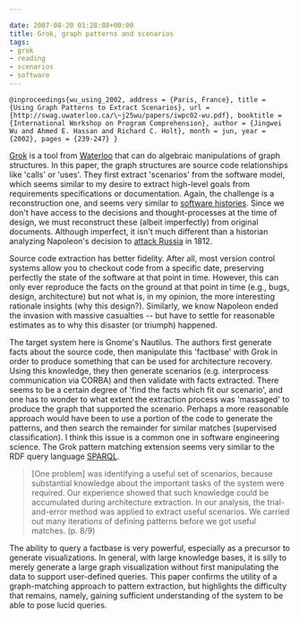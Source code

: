 ```yaml
---

date: 2007-08-20 01:28:08+00:00
title: Grok, graph patterns and scenarios
tags:
- grok
- reading
- scenarios
- software
---
```


`@inproceedings{wu_using_2002,
address = {Paris, France},
title = {Using Graph Patterns to Extract Scenarios},
url = {http://swag.uwaterloo.ca/\~j25wu/papers/iwpc02-wu.pdf},
booktitle = {International Workshop on Program Comprehension},
author = {Jingwei Wu and Ahmed E. Hassan and Richard C. Holt},
month = jun,
year = {2002},
pages = {239-247}
}`

[Grok](http://swag.uwaterloo.ca/~nsynytskyy/grokdoc/grokintro.html) is a tool from [Waterloo](http://swag.uwaterloo.ca/) that can do algebraic manipulations of graph structures. In this paper, the graph structures are source code relationships like 'calls' or 'uses'. They first extract 'scenarios' from the software model, which seems similar to my desire to extract high-level goals from requirements specifications or documentation. Again, the challenge is a reconstruction one, and seems very similar to [software histories](http://www.neilernst.net/pubs/#workshop). Since we don't have access to the decisions and thought-processes at the time of design, we must reconstruct these (albeit imperfectly) from original documents. Although imperfect, it isn't much different than a historian analyzing Napoleon's decision to [attack Russia](http://en.wikipedia.org/wiki/Napoleon's_invasion_of_Russia) in 1812.

Source code extraction has better fidelity. After all, most version control systems allow you to checkout code from a specific date, preserving perfectly the state of the software at that point in time. However,  this can only ever reproduce the facts on the ground at that point in time (e.g., bugs, design, architecture) but not what is, in my opinion, the more interesting rationale insights (why this design?).  Similarly, we know Napoleon ended the invasion with massive casualties -- but have to settle for reasonable estimates as to why this disaster (or triumph) happened.

The target system here is Gnome's Nautilus. The authors first generate facts about the source code, then  manipulate this  'factbase' with Grok in order to produce something that can be used for architecture recovery. Using this knowledge, they then generate scenarios (e.g. interprocess communication via CORBA) and then validate with facts extracted. There seems to be a certain degree of 'find the facts which fit our scenario', and one has to wonder to what extent the extraction process was 'massaged' to produce the graph that supported the scenario. Perhaps a more reasonable approach would have been to use a portion of the code to generate the patterns, and then search the remainder for similar matches (supervised classification). I think this issue is a common one in software engineering science. The Grok pattern matching extension seems very similar to the RDF query language [SPARQL](http://en.wikipedia.org/wiki/SPARQL).


<blockquote>[One problem] was identifying a useful set of scenarios, because substantial knowledge about the important tasks of the system were required. Our experience showed that such knowledge could be accumulated during architecture extraction. In our analysis, the trial-and-error method was applied to extract useful scenarios. We carried out many iterations of defining patterns before we got useful matches. (p. 8/9)</blockquote>


The ability to query a factbase is very powerful, especially as a precursor to generate visualizations. In general, with large knowledge bases, it is silly to merely generate a large graph visualization without first manipulating the data to support user-defined queries. This paper confirms the utility of a graph-matching approach to pattern extraction, but highlights the difficulty that remains, namely, gaining sufficient understanding of the system to be able to pose lucid queries.
